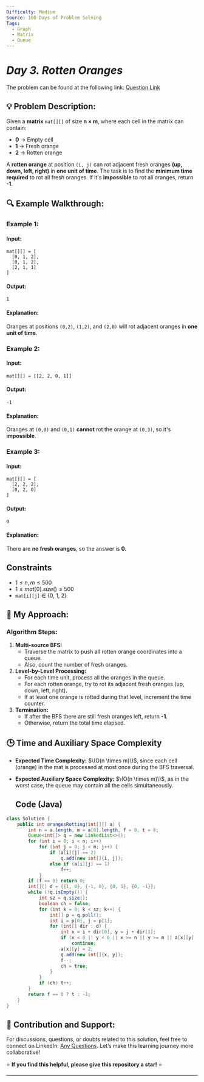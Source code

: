 ```yaml
---
Difficulty: Medium
Source: 160 Days of Problem Solving
Tags:
  - Graph
  - Matrix
  - Queue
---
```


#  _Day 3. Rotten Oranges_ 

The problem can be found at the following link: [Question Link](https://www.geeksforgeeks.org/batch/gfg-160-problems/track/graph-gfg-160/problem/rotten-oranges2536)

## 💡 **Problem Description:**

Given a **matrix** `mat[][]` of size **n × m**, where each cell in the matrix can contain:

- **0** → Empty cell
- **1** → Fresh orange
- **2** → Rotten orange

A **rotten orange** at position `(i, j)` can rot adjacent fresh oranges **(up, down, left, right)** in **one unit of time**. The task is to find the **minimum time required** to rot all fresh oranges. If it's **impossible** to rot all oranges, return **-1**.

## 🔍 **Example Walkthrough:**

### **Example 1:**

#### **Input:**

```
mat[][] = [
  [0, 1, 2],
  [0, 1, 2],
  [2, 1, 1]
]
```

#### **Output:**

```
1
```

#### **Explanation:**

Oranges at positions `(0,2)`, `(1,2)`, and `(2,0)` will rot adjacent oranges in **one unit of time**.

### **Example 2:**

#### **Input:**

```
mat[][] = [[2, 2, 0, 1]]
```

#### **Output:**

```
-1
```

#### **Explanation:**

Oranges at `(0,0)` and `(0,1)` **cannot** rot the orange at `(0,3)`, so it's **impossible**.

### **Example 3:**

#### **Input:**

```
mat[][] = [
  [2, 2, 2],
  [0, 2, 0]
]
```

#### **Output:**

```
0
```

#### **Explanation:**

There are **no fresh oranges**, so the answer is **0**.

## **Constraints**

- $1 \leq n, m \leq 500$
- $1 ≤ mat[0].size() ≤ 500$
- `mat[i][j]` ∈ {0, 1, 2}

## 🎯 **My Approach:**

### **Algorithm Steps:**

1. **Multi-source BFS:**
   - Traverse the matrix to push all rotten orange coordinates into a queue.
   - Also, count the number of fresh oranges.
2. **Level-by-Level Processing:**
   - For each time unit, process all the oranges in the queue.
   - For each rotten orange, try to rot its adjacent fresh oranges (up, down, left, right).
   - If at least one orange is rotted during that level, increment the time counter.
3. **Termination:**
   - If after the BFS there are still fresh oranges left, return **-1**.
   - Otherwise, return the total time elapsed.

## 🕒 **Time and Auxiliary Space Complexity**

- **Expected Time Complexity:** $\(O(n \times m)\)$, since each cell (orange) in the mat is processed at most once during the BFS traversal.
- **Expected Auxiliary Space Complexity:** $\(O(n \times m)\)$, as in the worst case, the queue may contain all the cells simultaneously.

  ## **Code (Java)**

```java
class Solution {
    public int orangesRotting(int[][] a) {
        int n = a.length, m = a[0].length, f = 0, t = 0;
        Queue<int[]> q = new LinkedList<>();
        for (int i = 0; i < n; i++)
            for (int j = 0; j < m; j++) {
                if (a[i][j] == 2)
                    q.add(new int[]{i, j});
                else if (a[i][j] == 1)
                    f++;
            }
        if (f == 0) return 0;
        int[][] d = {{1, 0}, {-1, 0}, {0, 1}, {0, -1}};
        while (!q.isEmpty()) {
            int sz = q.size();
            boolean ch = false;
            for (int k = 0; k < sz; k++) {
                int[] p = q.poll();
                int i = p[0], j = p[1];
                for (int[] dir : d) {
                    int x = i + dir[0], y = j + dir[1];
                    if (x < 0 || y < 0 || x >= n || y >= m || a[x][y] != 1)
                        continue;
                    a[x][y] = 2;
                    q.add(new int[]{x, y});
                    f--;
                    ch = true;
                }
            }
            if (ch) t++;
        }
        return f == 0 ? t : -1;
    }
}
```


## 🎯 **Contribution and Support:**

For discussions, questions, or doubts related to this solution, feel free to connect on LinkedIn: [Any Questions](https://www.linkedin.com/in/sanjana-yadav007). Let’s make this learning journey more collaborative!

⭐ **If you find this helpful, please give this repository a star!** ⭐

---
